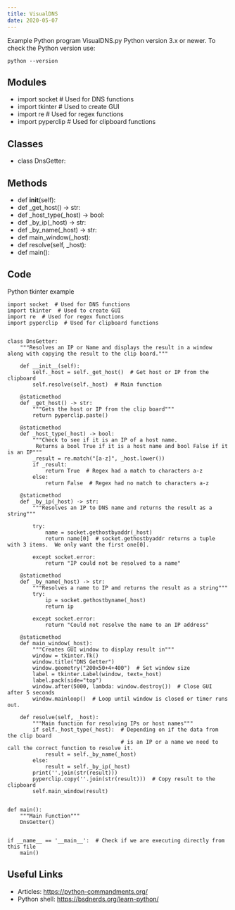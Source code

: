 ```yaml
---
title: VisualDNS
date: 2020-05-07
---
```

Example Python program VisualDNS.py
Python version 3.x or newer.
To check the Python version use:

    python --version

## Modules

* import socket  # Used for DNS functions
* import tkinter  # Used to create GUI
* import re  # Used for regex functions
* import pyperclip  # Used for clipboard functions

## Classes

* class DnsGetter:

## Methods

* def __init__(self):
* def _get_host() -> str:
* def _host_type(_host) -> bool:
* def _by_ip(_host) -> str:
* def _by_name(_host) -> str:
* def main_window(_host):
* def resolve(self, _host):
* def main():

## Code

Python tkinter example

    import socket  # Used for DNS functions
    import tkinter  # Used to create GUI
    import re  # Used for regex functions
    import pyperclip  # Used for clipboard functions
    
    
    class DnsGetter:
        """Resolves an IP or Name and displays the result in a window along with copying the result to the clip board."""
    
        def __init__(self):
            self._host = self._get_host()  # Get host or IP from the clipboard
            self.resolve(self._host)  # Main function
    
        @staticmethod
        def _get_host() -> str:
            """Gets the host or IP from the clip board"""
            return pyperclip.paste()
    
        @staticmethod
        def _host_type(_host) -> bool:
            """Check to see if it is an IP of a host name.
             Returns a bool True if it is a host name and bool False if it is an IP"""
            _result = re.match("[a-z]", _host.lower())
            if _result:
                return True  # Regex had a match to characters a-z
            else:
                return False  # Regex had no match to characters a-z
    
        @staticmethod
        def _by_ip(_host) -> str:
            """Resolves an IP to DNS name and returns the result as a string"""
    
            try:
                name = socket.gethostbyaddr(_host)
                return name[0]  # socket.gethostbyaddr returns a tuple with 3 items.  We only want the first one[0].
    
            except socket.error:
                return "IP could not be resolved to a name"
    
        @staticmethod
        def _by_name(_host) -> str:
            """Resolves a name to IP amd returns the result as a string"""
            try:
                ip = socket.gethostbyname(_host)
                return ip
    
            except socket.error:
                return "Could not resolve the name to an IP address"
    
        @staticmethod
        def main_window(_host):
            """Creates GUI window to display result in"""
            window = tkinter.Tk()
            window.title("DNS Getter")
            window.geometry("200x50+4+400")  # Set window size
            label = tkinter.Label(window, text=_host)
            label.pack(side="top")
            window.after(5000, lambda: window.destroy())  # Close GUI after 5 seconds
            window.mainloop()  # Loop until window is closed or timer runs out.
    
        def resolve(self, _host):
            """Main function for resolving IPs or host names"""
            if self._host_type(_host):  # Depending on if the data from the clip board
                                        # is an IP or a name we need to call the correct function to resolve it.
                result = self._by_name(_host)
            else:
                result = self._by_ip(_host)
            print(''.join(str(result)))
            pyperclip.copy(''.join(str(result)))  # Copy result to the clipboard
            self.main_window(result)
    
    
    def main():
        """Main Function"""
        DnsGetter()
    
    
    if __name__ == '__main__':  # Check if we are executing directly from this file
        main()
    
    
    
    
    
    
    
    
    
    
    
    
    
    
    
    

## Useful Links

- Articles: https://python-commandments.org/
- Python shell: https://bsdnerds.org/learn-python/
